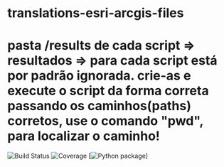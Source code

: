 # translations-esri-arcgis-files
#
# pasta /results de cada script => resultados =>  para cada script está por padrão ignorada. crie-as e execute o script da forma correta passando os caminhos(paths) corretos, use o comando "pwd", para localizar o caminho!
![Build Status](https://img.shields.io/github/actions/workflow/status/wkndavid/translations-esri-arcgis-files/python-package.yml?branch=main)
![Coverage](https://img.shields.io/codecov/c/github/wkndavid/translations-esri-arcgis-files?branch=main)
[![Python package](https://github.com/wkndavid/translations-esri-arcgis-files/actions/workflows/python-package.yml/badge.svg)]